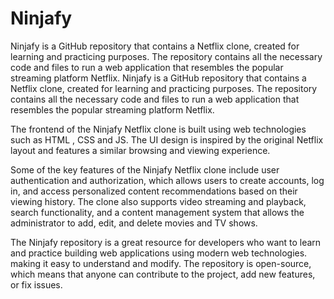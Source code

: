 # Ninjafy
Ninjafy is a GitHub repository that contains a Netflix clone, created for learning and practicing purposes. The repository contains all the necessary code and files to run a web application that resembles the popular streaming platform Netflix.
Ninjafy is a GitHub repository that contains a Netflix clone, created for learning and practicing purposes. The repository contains all the necessary code and files to run a web application that resembles the popular streaming platform Netflix.

The frontend of the Ninjafy Netflix clone is built using web technologies such as HTML , CSS and JS. The UI design is inspired by the original Netflix layout and features a similar browsing and viewing experience.

Some of the key features of the Ninjafy Netflix clone include user authentication and authorization, which allows users to create accounts, log in, and access personalized content recommendations based on their viewing history. The clone also supports video streaming and playback, search functionality, and a content management system that allows the administrator to add, edit, and delete movies and TV shows.

The Ninjafy repository is a great resource for developers who want to learn and practice building web applications using modern web technologies. making it easy to understand and modify. The repository is open-source, which means that anyone can contribute to the project, add new features, or fix issues.
